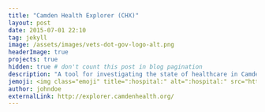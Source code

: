 ```yaml
---
title: "Camden Health Explorer (CHX)"
layout: post
date: 2015-07-01 22:10
tag: jekyll
image: /assets/images/vets-dot-gov-logo-alt.png
headerImage: true
projects: true
hidden: true # don't count this post in blog pagination
description: "A tool for investigating the state of healthcare in Camden, NJ, through data."
jemoji: <img class="emoji" title=":hospital:" alt=":hospital:" src="https://assets-cdn.github.com/images/icons/emoji/unicode/1f3e5.png" height="20" width="20" align="absmiddle" data-pin-nopin="true">
author: johndoe
externalLink: http://explorer.camdenhealth.org/ 
---
```

